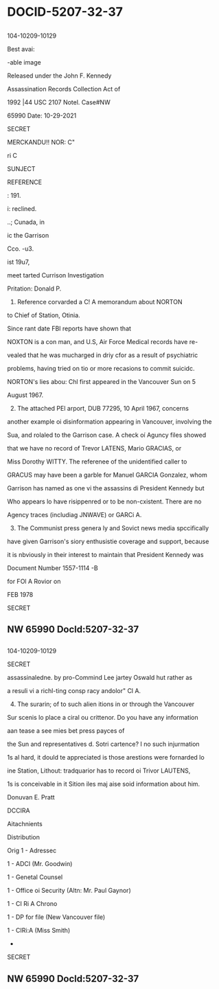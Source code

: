 # DOCID-5207-32-37

##
104-10209-10129

Best avai:

-able image

Released under the John F. Kennedy

Assassination Records Collection Act of

1992 |44 USC 2107 Notel. Case#NW

65990 Date: 10-29-2021

SECRET

MERCKANDU!! NOR: C"

ri C

SUNJECT

REFERENCE

: 191.

i: reclined.

..; Cunada, in

ic the Garrison

Cco. -u3.

ist 19u7,

meet tarted Currison Investigation

Pritation: Donald P.

1. Reference corvarded a C! A memorandum about NORTON

to Chief of Station, Otinia.

Since rant date FBI reports have shown that

NOXTON is a con man, and U.S, Air Force Medical records have re-

vealed that he was mucharged in driy cfor as a result of psychiatric

problems, having tried on tio or more recasions to commit suicidc.

NORTON's lies abou: Chl first appeared in the Vancouver Sun on 5

August 1967.

2. The attached PEl arport, DUB 77295, 10 April 1967, concerns

another example oi disinformation appearing in Vancouver, involving the

Sua, and rolaled to the Garrison case. A check oí Aguncy files showed

that we have no record of Trevor LATENS, Mario GRACIAS, or

Miss Dorothy WITTY. The referenee of the unidentified caller to

GRACUS may have been a garble for Manuel GARCIA Gonzalez, whom

Garrison has named as one vi the assassins di President Kennedy but

Who appears lo have risippenred or to be non-cxistent. There are no

Agency traces (includiag JNWAVE) or GARCi A.

3. The Communist press genera ly and Sovict news media spccifically

have given Garrison's siory enthusistie coverage and support, because

it is nbviously in their interest to maintain that President Kennedy was

Document Number 1557-1114 -B

for FOl A Rovior on

FEB 1978

SECRET

NW 65990 Docld:5207-32-37
---

##
104-10209-10129

SECRET

assassinaledne. by pro-Commind Lee jartey Oswald hut rather as

a resuli vi a richl-ting consp racy andolor" Cl A.

4. The surarin; of to such alien itions in or through the Vancouver

Sur scenis lo place a ciral ou crittenor. Do you have any information

aan tease a see mies bet press payces of

the Sun and representatives d. Sotri cartence? I no such injurmation

1s al hard, it dould te appreciated is those arestions were fornarded lo

ine Station, Lithout: tradquarior has to record oi Trivor LAUTENS,

1s is conceivable in it Sition iles maj aise soid information about him.

Donuvan E. Pratt

DCCIRA

Aitachnients

Distribution

Orig 1 - Adressec

1 - ADCI (Mr. Goodwin)

1 - Genetal Counsel

1 - Office oi Security (Altn: Mr. Paul Gaynor)

1 - CI Ri A Chrono

1 - DP for file (New Vancouver file)

1 - CIRi:A (Miss Smith)

-

SECRET

NW 65990 Docld:5207-32-37
---

